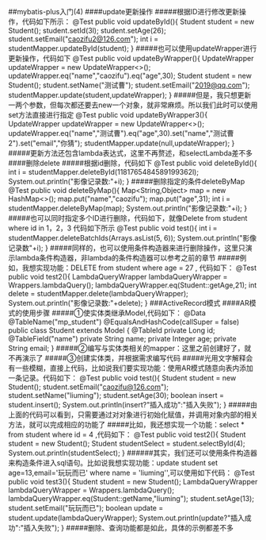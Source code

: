 ##mybatis-plus入门(4)
####update更新操作
#####根据ID进行修改更新操作，代码如下所示：
    @Test
    public void updateById(){
        Student student = new Student();
        student.setId(3l);
        student.setAge(26);
        student.setEmail("caozifu2@126.com");
        int i = studentMapper.updateById(student);
    }
#####也可以使用updateWrapper进行更新操作，代码如下
    @Test
    public void updateByWrapper(){
        UpdateWrapper<Student> updateWrapper = new UpdateWrapper<>();
        updateWrapper.eq("name","caozifu").eq("age",30);
        Student student  = new Student();
        student.setName("测试曹");
        student.setEmail("2019@qq.com");
        studentMapper.update(student,updateWrapper);
    }
#####但是，我只想更新一两个参数，但每次都还要去new一个对象，就非常麻烦。所以我们此时可以使用set方法直接进行指定
    @Test
    public void updateByWrapper3(){
        UpdateWrapper<Student> updateWrapper = new UpdateWrapper<>();
        updateWrapper.eq("name","测试曹").eq("age",30).set("name","测试曹2").set("email","你猜");
        studentMapper.update(null,updateWrapper);
    }
#####更新方法还包含lambda表达式，这里不再赘述，和selectLambda差不多
####删除delete
#####根据id删除，代码如下
     @Test
     public void deleteById(){
         int i = studentMapper.deleteById(1181765484589199362l);
         System.out.println("影像记录数:"+i);
     }
#####删除指定的条件deleteByMap
    @Test
    public void deleteByMap(){
        Map<String,Object> map = new HashMap<>();
        map.put("name","caozifu");
        map.put("age",31);
        int i = studentMapper.deleteByMap(map);
        System.out.println("影像记录数:"+i);
    }
#####也可以同时指定多个ID进行删除，代码如下，就像Delete from student where id in 1，2，3   代码如下所示
    @Test
    public void test(){
        int i = studentMapper.deleteBatchIds(Arrays.asList(5, 6));
        System.out.println("影像记录数"+i);
    }
#####同样的，也可以使用条件构造器来进行删除操作，这里只演示lambda条件构造器，非lambda的条件构造器可以参考之前的章节
#####例如，我想实现功能：DELETE from student where age = 27 , 代码如下：
    @Test
    public void test2(){
        LambdaQueryWrapper<Student> lambdaQueryWrapper = Wrappers.<Student>lambdaQuery();
        lambdaQueryWrapper.eq(Student::getAge,21);
        int delete = studentMapper.delete(lambdaQueryWrapper);
        System.out.println("影像记录数:"+delete);
    }
###ActiveRecord模式
####AR模式的使用步骤
#####①使实体类继承Model<xxxx>,代码如下：
    @Data
    @TableName("mp_student")
    @EqualsAndHashCode(callSuper = false)
    public class Student extends Model<Student> {
        @TableId
        private Long id;
        @TableField("name")
        private String name;
        private Integer age;
        private String email;
    }
#####②编写与实体类相关的mapper：这里之前创建好了，就不再演示了
#####③创建实体类，并根据需求编写代码
#####光用文字解释会有一些模糊，直接上代码，比如说我们要实现功能：使用AR模式随意向表内添加一条记录。代码如下：
        @Test
        public void test(){
            Student student = new Student();
            student.setEmail("caozifu@126.com");
            student.setName("liuming");
            student.setAge(30);
            boolean insert = student.insert();
            System.out.println(insert?"插入成功":"插入失败");
        }
#####由上面的代码可以看到，只需要通过对对象进行初始化赋值，并调用对象内部的相关方法，就可以完成相应的功能了
#####比如，我还想实现一个功能：select * from student where id = 4 ,代码如下：
    @Test
    public void test2(){
        Student student  = new Student();
        Student studentSelect = student.selectById(4);
        System.out.println(studentSelect);
    }
######其实，我们还可以使用条件构造器来构造条件进入sql语句。比如说我想实现功能：update student set age=13,email='玩玩而已' where name = 'liuming'',可以使用如下代码：
    @Test
    public void test3(){
        Student student = new Student();
        LambdaQueryWrapper<Student> lambdaQueryWrapper = Wrappers.<Student>lambdaQuery();
        lambdaQueryWrapper.eq(Student::getName,"liuming");
        student.setAge(13);
        student.setEmail("玩玩而已");
        boolean update = student.update(lambdaQueryWrapper);
        System.out.println(update?"插入成功":"插入失败");
    }
#####删除、查询功能都是如此，具体的示例都差不多